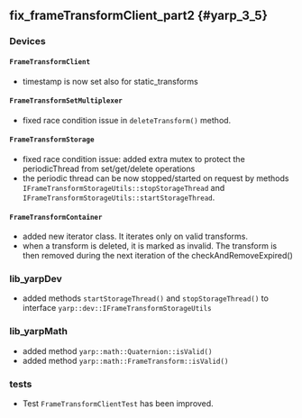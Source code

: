 fix_frameTransformClient_part2 {#yarp_3_5}
-------------------

### Devices

#### `FrameTransformClient`

* timestamp is now set also for static_transforms

#### `FrameTransformSetMultiplexer`

* fixed race condition issue in `deleteTransform()` method.

#### `FrameTransformStorage`

* fixed race condition issue: added extra mutex to protect the periodicThread from set/get/delete operations
* the periodic thread can be now stopped/started on request by
  methods `IFrameTransformStorageUtils::stopStorageThread` and `IFrameTransformStorageUtils::startStorageThread`.

#### `FrameTransformContainer`

* added new iterator class. It iterates only on valid transforms.
* when a transform is deleted, it is marked as invalid. The transform is then removed
  during the next iteration of the checkAndRemoveExpired()

### lib_yarpDev

* added methods `startStorageThread()` and `stopStorageThread()` to interface `yarp::dev::IFrameTransformStorageUtils`

### lib_yarpMath

* added method `yarp::math::Quaternion::isValid()`
* added method `yarp::math::FrameTransform::isValid()`

### tests

* Test `FrameTransformClientTest` has been improved.

